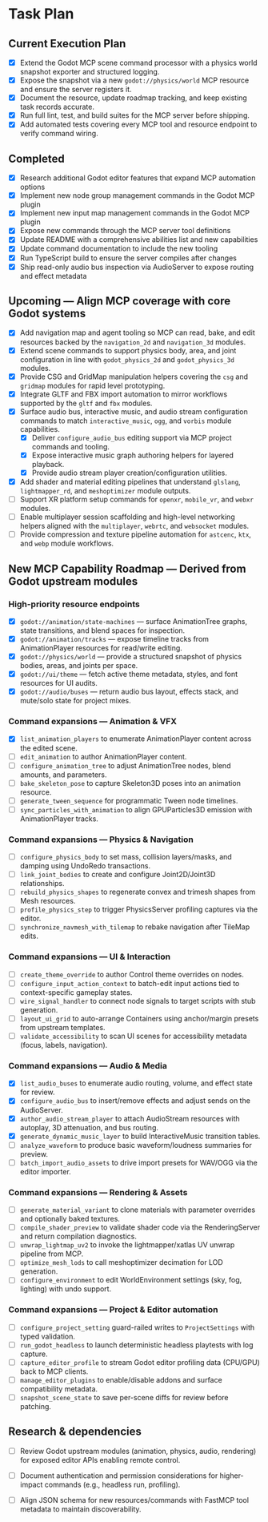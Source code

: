 # Task Plan

## Current Execution Plan
- [x] Extend the Godot MCP scene command processor with a physics world snapshot exporter and structured logging.
- [x] Expose the snapshot via a new `godot://physics/world` MCP resource and ensure the server registers it.
- [x] Document the resource, update roadmap tracking, and keep existing task records accurate.
- [x] Run full lint, test, and build suites for the MCP server before shipping.
- [x] Add automated tests covering every MCP tool and resource endpoint to verify command wiring.

## Completed
- [x] Research additional Godot editor features that expand MCP automation options
- [x] Implement new node group management commands in the Godot MCP plugin
- [x] Implement new input map management commands in the Godot MCP plugin
- [x] Expose new commands through the MCP server tool definitions
- [x] Update README with a comprehensive abilities list and new capabilities
- [x] Update command documentation to include the new tooling
- [x] Run TypeScript build to ensure the server compiles after changes
- [x] Ship read-only audio bus inspection via AudioServer to expose routing and effect metadata

## Upcoming — Align MCP coverage with core Godot systems
- [x] Add navigation map and agent tooling so MCP can read, bake, and edit resources backed by the `navigation_2d` and `navigation_3d` modules.
- [x] Extend scene commands to support physics body, area, and joint configuration in line with `godot_physics_2d` and `godot_physics_3d` modules.
- [x] Provide CSG and GridMap manipulation helpers covering the `csg` and `gridmap` modules for rapid level prototyping.
- [x] Integrate GLTF and FBX import automation to mirror workflows supported by the `gltf` and `fbx` modules.
- [x] Surface audio bus, interactive music, and audio stream configuration commands to match `interactive_music`, `ogg`, and `vorbis` module capabilities.
  - [x] Deliver `configure_audio_bus` editing support via MCP project commands and tooling.
  - [x] Expose interactive music graph authoring helpers for layered playback.
  - [x] Provide audio stream player creation/configuration utilities.
- [x] Add shader and material editing pipelines that understand `glslang`, `lightmapper_rd`, and `meshoptimizer` module outputs.
- [ ] Support XR platform setup commands for `openxr`, `mobile_vr`, and `webxr` modules.
- [ ] Enable multiplayer session scaffolding and high-level networking helpers aligned with the `multiplayer`, `webrtc`, and `websocket` modules.
- [ ] Provide compression and texture pipeline automation for `astcenc`, `ktx`, and `webp` module workflows.

## New MCP Capability Roadmap — Derived from Godot upstream modules
### High-priority resource endpoints
- [x] `godot://animation/state-machines` — surface AnimationTree graphs, state transitions, and blend spaces for inspection.
- [x] `godot://animation/tracks` — expose timeline tracks from AnimationPlayer resources for read/write editing.
- [x] `godot://physics/world` — provide a structured snapshot of physics bodies, areas, and joints per space.
- [x] `godot://ui/theme` — fetch active theme metadata, styles, and font resources for UI audits.
- [x] `godot://audio/buses` — return audio bus layout, effects stack, and mute/solo state for project mixes.

### Command expansions — Animation & VFX
- [x] `list_animation_players` to enumerate AnimationPlayer content across the edited scene.
- [ ] `edit_animation` to author AnimationPlayer content.
- [ ] `configure_animation_tree` to adjust AnimationTree nodes, blend amounts, and parameters.
- [ ] `bake_skeleton_pose` to capture Skeleton3D poses into an animation resource.
- [ ] `generate_tween_sequence` for programmatic Tween node timelines.
- [ ] `sync_particles_with_animation` to align GPUParticles3D emission with AnimationPlayer tracks.

### Command expansions — Physics & Navigation
- [ ] `configure_physics_body` to set mass, collision layers/masks, and damping using UndoRedo transactions.
- [ ] `link_joint_bodies` to create and configure Joint2D/Joint3D relationships.
- [ ] `rebuild_physics_shapes` to regenerate convex and trimesh shapes from Mesh resources.
- [ ] `profile_physics_step` to trigger PhysicsServer profiling captures via the editor.
- [ ] `synchronize_navmesh_with_tilemap` to rebake navigation after TileMap edits.

### Command expansions — UI & Interaction
- [ ] `create_theme_override` to author Control theme overrides on nodes.
- [ ] `configure_input_action_context` to batch-edit input actions tied to context-specific gameplay states.
- [ ] `wire_signal_handler` to connect node signals to target scripts with stub generation.
- [ ] `layout_ui_grid` to auto-arrange Containers using anchor/margin presets from upstream templates.
- [ ] `validate_accessibility` to scan UI scenes for accessibility metadata (focus, labels, navigation).

### Command expansions — Audio & Media
- [x] `list_audio_buses` to enumerate audio routing, volume, and effect state for review.
- [x] `configure_audio_bus` to insert/remove effects and adjust sends on the AudioServer.
- [x] `author_audio_stream_player` to attach AudioStream resources with autoplay, 3D attenuation, and bus routing.
- [x] `generate_dynamic_music_layer` to build InteractiveMusic transition tables.
- [ ] `analyze_waveform` to produce basic waveform/loudness summaries for preview.
- [ ] `batch_import_audio_assets` to drive import presets for WAV/OGG via the editor importer.

### Command expansions — Rendering & Assets
- [ ] `generate_material_variant` to clone materials with parameter overrides and optionally baked textures.
- [ ] `compile_shader_preview` to validate shader code via the RenderingServer and return compilation diagnostics.
- [ ] `unwrap_lightmap_uv2` to invoke the lightmapper/xatlas UV unwrap pipeline from MCP.
- [ ] `optimize_mesh_lods` to call meshoptimizer decimation for LOD generation.
- [ ] `configure_environment` to edit WorldEnvironment settings (sky, fog, lighting) with undo support.

### Command expansions — Project & Editor automation
- [ ] `configure_project_setting` guard-railed writes to `ProjectSettings` with typed validation.
- [ ] `run_godot_headless` to launch deterministic headless playtests with log capture.
- [ ] `capture_editor_profile` to stream Godot editor profiling data (CPU/GPU) back to MCP clients.
- [ ] `manage_editor_plugins` to enable/disable addons and surface compatibility metadata.
- [ ] `snapshot_scene_state` to save per-scene diffs for review before patching.

## Research & dependencies
- [ ] Review Godot upstream modules (animation, physics, audio, rendering) for exposed editor APIs enabling remote control.
- [ ] Document authentication and permission considerations for higher-impact commands (e.g., headless run, profiling).
- [ ] Align JSON schema for new resources/commands with FastMCP tool metadata to maintain discoverability.

